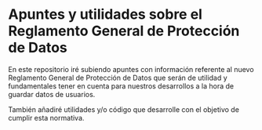 # Apuntes y utilidades sobre el Reglamento General de Protección de Datos

En este repositorio iré subiendo apuntes con información referente al nuevo Reglamento General de Protección de Datos que serán de utilidad y fundamentales tener en cuenta para nuestros desarrollos a la hora de guardar datos de usuarios.

También añadiré utilidades y/o código que desarrolle con el objetivo de cumplir esta normativa.
